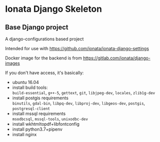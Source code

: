 # Ionata Django Skeleton

## Base Django project

A django-configurations based project

Intended for use with https://github.com/ionata/ionata-django-settings

Docker image for the backend is from https://gitlab.com/ionata/django-images

If you don't have access, it's basically:

* ubuntu 16.04
* install build tools:  
  `build-essential`, `g++-5`, `gettext`, `git`, `libjpeg-dev`, `locales`, `zlib1g-dev`
* install postgis requirements  
  `binutils`, `gdal-bin`, `libpq-dev`, `libproj-dev`, `libgeos-dev`, `postgis`, `postgresql-client`
* install mssql requirements  
  `msodbcsql`, `mssql-tools`, `unixodbc-dev`
* install wkhtmltopdf+libfontconfig
* install python3.7+pipenv
* install nginx
